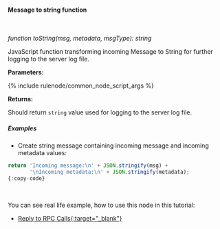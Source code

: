 #### Message to string function

<div class="divider"></div>
<br/>

*function toString(msg, metadata, msgType): string*

JavaScript function transforming incoming Message to String for further logging to the server log file.

**Parameters:**

{% include rulenode/common_node_script_args %}

**Returns:**

Should return `string` value used for logging to the server log file.

<div class="divider"></div>

##### Examples

* Create string message containing incoming message and incoming metadata values:

```javascript
return 'Incoming message:\n' + JSON.stringify(msg) + 
       '\nIncoming metadata:\n' + JSON.stringify(metadata);
{:copy-code}
```

<br>

You can see real life example, how to use this node in this tutorial:

- [Reply to RPC Calls{:target="_blank"}](${baseUrl}/docs/user-guide/rule-engine-2-0/tutorials/rpc-reply-tutorial#log-unknown-request)

<br>
<br>
